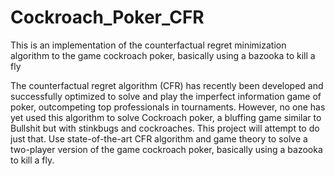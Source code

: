 # Cockroach_Poker_CFR
This is an implementation of the counterfactual regret minimization algorithm to the game cockroach poker, basically using a bazooka to kill a fly

The counterfactual regret algorithm (CFR) has recently been developed and successfully optimized to solve and play the imperfect information game of poker, outcompeting top professionals in tournaments. However, no one has yet used this algorithm to solve Cockroach poker, a bluffing game similar to Bullshit but with stinkbugs and cockroaches. This project will attempt to do just that. Use state-of-the-art CFR algorithm and game theory to solve a two-player version of the game cockroach poker, basically using a bazooka to kill a fly.

